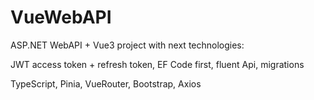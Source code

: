 # VueWebAPI

ASP.NET WebAPI + Vue3 project with next technologies:

JWT access token + refresh token, EF Code first, fluent Api, migrations

TypeScript, Pinia, VueRouter, Bootstrap, Axios  
